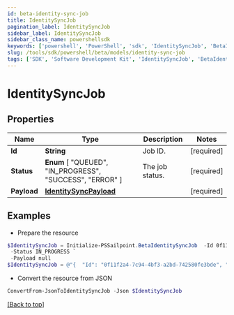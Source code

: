 ```yaml
---
id: beta-identity-sync-job
title: IdentitySyncJob
pagination_label: IdentitySyncJob
sidebar_label: IdentitySyncJob
sidebar_class_name: powershellsdk
keywords: ['powershell', 'PowerShell', 'sdk', 'IdentitySyncJob', 'BetaIdentitySyncJob'] 
slug: /tools/sdk/powershell/beta/models/identity-sync-job
tags: ['SDK', 'Software Development Kit', 'IdentitySyncJob', 'BetaIdentitySyncJob']
---
```



# IdentitySyncJob

## Properties

Name | Type | Description | Notes
------------ | ------------- | ------------- | -------------
**Id** | **String** | Job ID. | [required]
**Status** |  **Enum** [  "QUEUED",    "IN_PROGRESS",    "SUCCESS",    "ERROR" ] | The job status. | [required]
**Payload** | [**IdentitySyncPayload**](identity-sync-payload) |  | [required]

## Examples

- Prepare the resource
```powershell
$IdentitySyncJob = Initialize-PSSailpoint.BetaIdentitySyncJob  -Id 0f11f2a4-7c94-4bf3-a2bd-742580fe3bde `
 -Status IN_PROGRESS `
 -Payload null
$IdentitySyncJob = @"{  "Id": "0f11f2a4-7c94-4bf3-a2bd-742580fe3bde", "Status": "IN_PROGRESS", "Payload": "null "}"@
```

- Convert the resource from JSON
```powershell
ConvertFrom-JsonToIdentitySyncJob -Json $IdentitySyncJob
```


[[Back to top]](#) 

